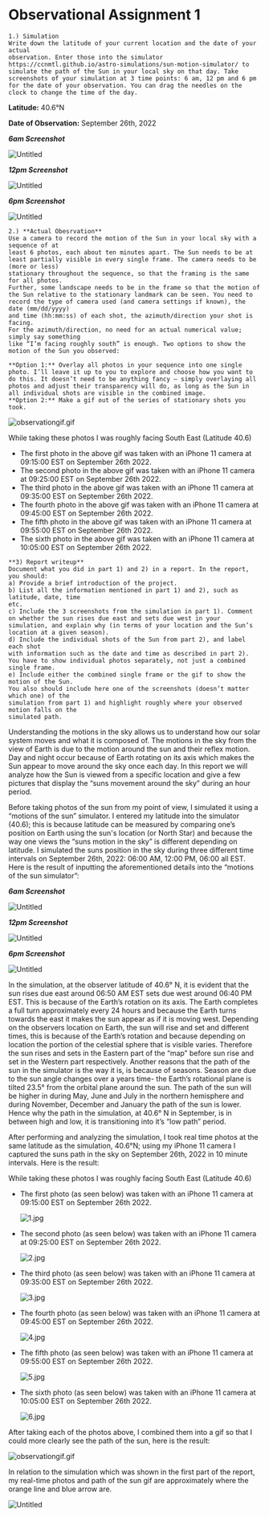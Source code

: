 # Observational Assignment 1

```
1.) Simulation
Write down the latitude of your current location and the date of your actual 
observation. Enter those into the simulator https://ccnmtl.github.io/astro-simulations/sun-motion-simulator/ to simulate the path of the Sun in your local sky on that day. Take screenshots of your simulation at 3 time points: 6 am, 12 pm and 6 pm for the date of your observation. You can drag the needles on the 
clock to change the time of the day.
```

**Latitude:** 40.6°N

**Date of Observation:** September 26th, 2022

***6am Screenshot***

![Untitled](Observational%20Assignment%201%20dfc7276454d24701b2f6f719453e9b03/Untitled.png)

***12pm Screenshot***

![Untitled](Observational%20Assignment%201%20dfc7276454d24701b2f6f719453e9b03/Untitled%201.png)

***6pm Screenshot***

![Untitled](Observational%20Assignment%201%20dfc7276454d24701b2f6f719453e9b03/Untitled%202.png)

```
2.) **Actual Obesrvation**
Use a camera to record the motion of the Sun in your local sky with a sequence of at
least 6 photos, each about ten minutes apart. The Sun needs to be at
least partially visible in every single frame. The camera needs to be (more or less)
stationary throughout the sequence, so that the framing is the same for all photos.
Further, some landscape needs to be in the frame so that the motion of the Sun relative to the stationary landmark can be seen. You need to record the type of camera used (and camera settings if known), the date (mm/dd/yyyy)
and time (hh:mm:ss) of each shot, the azimuth/direction your shot is facing. 
For the azimuth/direction, no need for an actual numerical value; simply say something
like “I’m facing roughly south” is enough. Two options to show the
motion of the Sun you observed: 

**Option 1:** Overlay all photos in your sequence into one single photo. I’ll leave it up to you to explore and choose how you want to do this. It doesn’t need to be anything fancy – simply overlaying all photos and adjust their transparency will do, as long as the Sun in all individual shots are visible in the combined image. 
**Option 2:** Make a gif out of the series of stationary shots you took.
```

![observationgif.gif](Observational%20Assignment%201%20dfc7276454d24701b2f6f719453e9b03/observationgif.gif)

While taking these photos I was roughly facing South East (Latitude 40.6)

- The first photo in the above gif was taken with an iPhone 11 camera at 09:15:00 EST on September 26th 2022.
- The second photo in the above gif was taken with an iPhone 11 camera at 09:25:00 EST on September 26th 2022.
- The third photo in the above gif was taken with an iPhone 11 camera at 09:35:00 EST on September 26th 2022.
- The fourth photo in the above gif was taken with an iPhone 11 camera at 09:45:00 EST on September 26th 2022.
- The fifth photo in the above gif was taken with an iPhone 11 camera at 09:55:00 EST on September 26th 2022.
- The sixth photo in the above gif was taken with an iPhone 11 camera at 10:05:00 EST on September 26th 2022.

```
**3) Report writeup** 
Document what you did in part 1) and 2) in a report. In the report, you should: 
a) Provide a brief introduction of the project. 
b) List all the information mentioned in part 1) and 2), such as latitude, date, time
etc. 
c) Include the 3 screenshots from the simulation in part 1). Comment on whether the sun rises due east and sets due west in your simulation, and explain why (in terms of your location and the Sun’s location at a given season). 
d) Include the individual shots of the Sun from part 2), and label each shot 
with information such as the date and time as described in part 2). You have to show individual photos separately, not just a combined single frame. 
e) Include either the combined single frame or the gif to show the motion of the Sun. 
You also should include here one of the screenshots (doesn’t matter which one) of the
simulation from part 1) and highlight roughly where your observed motion falls on the
simulated path.
```

Understanding the motions in the sky allows us to understand how our solar system moves and what it is composed of. The motions in the sky from the view of Earth is due to the motion around the sun and their reflex motion.  Day and night occur because of Earth rotating on its axis which makes the Sun appear to move around the sky once each day. In this report we will analyze how the Sun is viewed from a specific location and give a few pictures that display the “suns movement around the sky” during an hour period.

Before taking photos of the sun from my point of view, I simulated it using a “motions of the sun” simulator. I entered my latitude into the simulator (40.6); this is because latitude can be measured by comparing one’s position on Earth using the sun's location (or North Star) and because the way one views the “suns motion in the sky” is different depending on latitude. I simulated the suns position in the sky during three different time intervals on September 26th, 2022: 06:00 AM, 12:00 PM, 06:00 all EST. Here is the result of inputting the aforementioned details into the “motions of the sun simulator”:

***6am Screenshot***

![Untitled](Observational%20Assignment%201%20dfc7276454d24701b2f6f719453e9b03/Untitled.png)

***12pm Screenshot***

![Untitled](Observational%20Assignment%201%20dfc7276454d24701b2f6f719453e9b03/Untitled%201.png)

***6pm Screenshot***

![Untitled](Observational%20Assignment%201%20dfc7276454d24701b2f6f719453e9b03/Untitled%202.png)

In the simulation, at the observer latitude of 40.6° N, it is evident that the sun rises due east around 06:50 AM EST sets due west around 06:40 PM EST. This is because of the Earth’s rotation on its axis. The Earth completes a full turn approximately every 24 hours and because the Earth turns towards the east it makes the sun appear as if it is moving west. Depending on the observers location on Earth, the sun will rise and set and different times, this is because of the Earth’s rotation and because depending on location the portion of the celestial sphere that is visible varies. Therefore the sun rises and sets in the Eastern part of the “map” before sun rise and set in the Western part respectively. Another reasons that the path of the sun in the simulator is the way it is, is because of seasons. Season are due to the sun angle changes over a years time- the Earth’s rotational plane is tilted 23.5° from the orbital plane around the sun. The path of the sun will be higher in during May, June and July in the northern hemisphere and during November, December and January the path of the sun is lower. Hence why the path in the simulation, at 40.6° N in September, is in between high and low, it is transitioning into it’s “low path” period.

After performing and analyzing the simulation, I took real time photos at the same latitude as the simulation, 40.6°N; using my iPhone 11 camera I captured the suns path in the sky on September 26th, 2022 in 10 minute intervals. Here is the result:

While taking these photos I was roughly facing South East (Latitude 40.6)

- The first photo (as seen below) was taken with an iPhone 11 camera at 09:15:00 EST on September 26th 2022.
    
    ![1.jpg](Observational%20Assignment%201%20dfc7276454d24701b2f6f719453e9b03/1.jpg)
    

- The second photo  (as seen below) was taken with an iPhone 11 camera at 09:25:00 EST on September 26th 2022.
    
    ![2.jpg](Observational%20Assignment%201%20dfc7276454d24701b2f6f719453e9b03/2.jpg)
    

- The third photo  (as seen below) was taken with an iPhone 11 camera at 09:35:00 EST on September 26th 2022.
    
    ![3.jpg](Observational%20Assignment%201%20dfc7276454d24701b2f6f719453e9b03/3.jpg)
    

- The fourth photo (as seen below) was taken with an iPhone 11 camera at 09:45:00 EST on September 26th 2022.
    
    ![4.jpg](Observational%20Assignment%201%20dfc7276454d24701b2f6f719453e9b03/4.jpg)
    

- The fifth photo (as seen below) was taken with an iPhone 11 camera at 09:55:00 EST on September 26th 2022.
    
    ![5.jpg](Observational%20Assignment%201%20dfc7276454d24701b2f6f719453e9b03/5.jpg)
    

- The sixth photo (as seen below) was taken with an iPhone 11 camera at 10:05:00 EST on September 26th 2022.
    
    ![6.jpg](Observational%20Assignment%201%20dfc7276454d24701b2f6f719453e9b03/6.jpg)
    

After taking each of the photos above, I combined them into a gif so that I could more clearly see the path of the sun, here is the result:

![observationgif.gif](Observational%20Assignment%201%20dfc7276454d24701b2f6f719453e9b03/observationgif%201.gif)

In relation to the simulation which was shown in the first part of the report, my real-time photos and path of the sun gif are approximately where the orange line and blue arrow are.

![Untitled](Observational%20Assignment%201%20dfc7276454d24701b2f6f719453e9b03/Untitled%203.png)